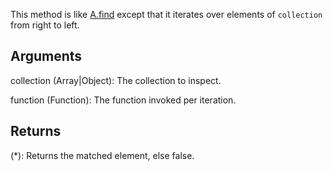 This method is like [A.find](/?id=find) except that it iterates over elements of `collection` from right to left.


## Arguments
collection (Array|Object): The collection to inspect.

function (Function): The function invoked per iteration.


## Returns
(*): Returns the matched element, else false.
